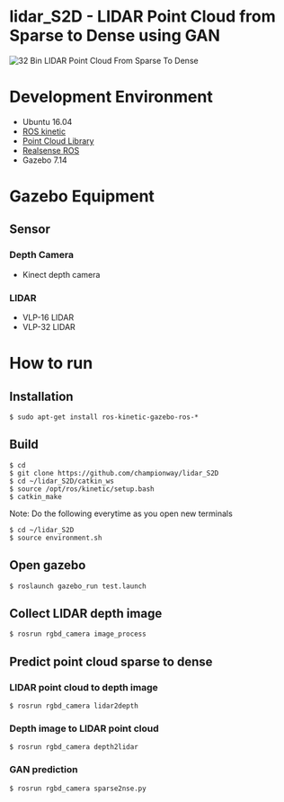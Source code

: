 # lidar_S2D - LIDAR Point Cloud from Sparse to Dense using GAN

![32 Bin LIDAR Point Cloud From Sparse To Dense](https://github.com/championway/lidar_S2D/blob/master/image/simple_demo.gif)

# Development Environment
- Ubuntu 16.04
- [ROS kinetic](http://wiki.ros.org/kinetic/Installation/Ubuntu)
- [Point Cloud Library](http://pointclouds.org/)
- [Realsense ROS](https://github.com/intel-ros/realsense)
- Gazebo 7.14

# Gazebo Equipment

## Sensor

### Depth Camera
- Kinect depth camera

### LIDAR
- VLP-16 LIDAR
- VLP-32 LIDAR

# How to run

## Installation
```
$ sudo apt-get install ros-kinetic-gazebo-ros-*
```

## Build
```
$ cd
$ git clone https://github.com/championway/lidar_S2D
$ cd ~/lidar_S2D/catkin_ws
$ source /opt/ros/kinetic/setup.bash
$ catkin_make
```
Note:
Do the following everytime as you open new terminals

```
$ cd ~/lidar_S2D
$ source environment.sh
```

## Open gazebo
```
$ roslaunch gazebo_run test.launch
```

## Collect LIDAR depth image 
```
$ rosrun rgbd_camera image_process
```

## Predict point cloud sparse to dense

### LIDAR point cloud to depth image 
```
$ rosrun rgbd_camera lidar2depth
```

### Depth image to LIDAR point cloud
```
$ rosrun rgbd_camera depth2lidar
```

### GAN prediction
```
$ rosrun rgbd_camera sparse2nse.py
```